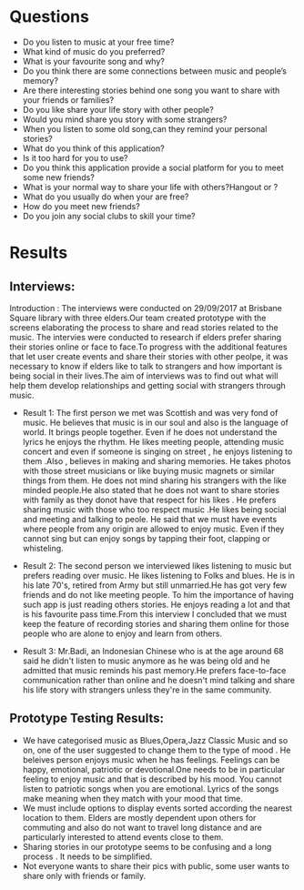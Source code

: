 
# Questions
* Do you listen to music at your free time?
* What kind of music do you preferred?
* What is your favourite song and why?
* Do you think there are some connections between music and people’s memory?
* Are there interesting stories behind one song you want to share with your friends or families?
* Do you like share your life story with other people?
* Would you mind share you story with some strangers?
* When you listen to some old song,can they remind your personal stories?
* What do you think of this application?
* Is it too hard for you to use?
* Do you think this application provide a social platform for you to meet some new friends? 
* What is your normal way to share your life with others?Hangout or ?
* What do you usually do when your are free?
* How do you meet new friends?
* Do you join any social clubs to skill your time?

# Results
## Interviews:
Introduction : The interviews were conducted on 29/09/2017 at Brisbane Square library with three elders.Our team created prototype with the screens elaborating the process to share and read stories related to the music. The intervies were conducted to research if elders prefer sharing their stories online or face to face.To progress with the additional features that let user create events and share their stories with other peolpe, it was necessary to know if elders like to talk to strangers and how important is being social in their lives.The aim of interviews was to find out what will help them develop relationships and getting social with strangers through music.

* Result 1:
The first person we met was Scottish and was very fond of music. He believes that music is in our soul and also is the language of world. It brings people together. Even if he does not understand the lyrics he enjoys the rhythm. He likes meeting people, attending music concert and even if someone is singing on street , he enjoys listening to them .Also , believes in making and sharing memories. He takes photos with those street musicians or like buying music magnets or similar things from them. He does not mind sharing his strangers with the like minded people.He also stated that he does not want to share stories with family as they donot have that respect for his likes . He prefers sharing music with those who too respect music .He likes being social and meeting and talking to peole. He said that we must have events where people from any origin are allowed to enjoy music. Even if they cannot sing but can enjoy songs by tapping their foot, clapping or whisteling.

* Result 2:
The second person we interviewed likes listening to music but prefers reading over music. He likes listening to Folks and blues. He is in his late 70's, retired from Army but still unmarried.He has got very few friends and do not like meeting people. To him the importance of having such app is just reading others stories. He enjoys reading a lot and that is his favourite pass time.From this interview I concluded that we must keep the feature of recording stories and sharing them online for those people who are alone to enjoy and learn from others. 

* Result 3:
Mr.Badi, an Indonesian Chinese who is at the age around 68 said he didn't listen to music anymore as he was being old and he admitted that music reminds his past memory.He prefers face-to-face communication rather than online and he doesn't mind talking and share his life story with strangers unless they're in the same community.

## Prototype Testing Results:
* We have categorised music as Blues,Opera,Jazz Classic Music and so on, one of the user suggested to change them to the type of mood . He beleives person enjoys music when he has feelings. Feelings can be happy, emotional, patriotic or devotional.One needs to be in particular feeling to enjoy music and that is described by his mood. You cannot listen to patriotic songs when you are emotional. Lyrics of the songs make meaning when they match with your mood that time.
* We must include options to display events sorted according the nearest location to them. Elders are mostly dependent upon others for commuting and also do not want to travel long distance and are particularly interested to attend events close to them.
* Sharing stories in our prototype seems to be confusing and a long process . It needs to be simplified.
* Not everyone wants to share their pics with public, some user wants to share only with friends or family.
